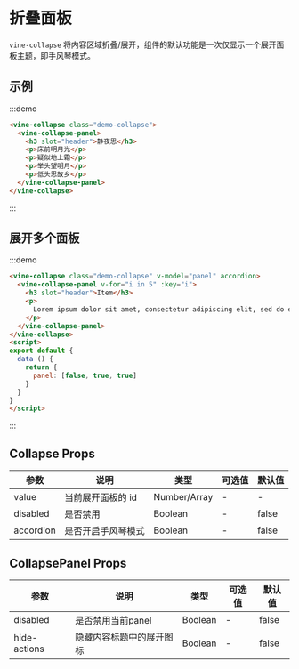 # 折叠面板

`vine-collapse` 将内容区域折叠/展开，组件的默认功能是一次仅显示一个展开面板主题，即手风琴模式。

## 示例

:::demo
```html
<vine-collapse class="demo-collapse">
  <vine-collapse-panel>
    <h3 slot="header">静夜思</h3>
    <p>床前明月光</p>
    <p>疑似地上霜</p>
    <p>举头望明月</p>
    <p>低头思故乡</p>
  </vine-collapse-panel>
</vine-collapse>
```
:::

## 展开多个面板

:::demo
```html
<vine-collapse class="demo-collapse" v-model="panel" accordion>
  <vine-collapse-panel v-for="i in 5" :key="i">
    <h3 slot="header">Item</h3>
    <p>
      Lorem ipsum dolor sit amet, consectetur adipiscing elit, sed do eiusmod tempor incididunt ut labore et dolore magna aliqua. Ut enim ad minim veniam, quis nostrud exercitation ullamco laboris nisi ut aliquip ex ea commodo consequat.
    </p>
  </vine-collapse-panel>
</vine-collapse>
<script>
export default {
  data () {
    return {
      panel: [false, true, true]
    }
  }
}
</script>
```
:::


## Collapse Props

| 参数 | 说明 | 类型 | 可选值 | 默认值 |
|------|------|------|------|------|
| value | 当前展开面板的 id | Number/Array | - | - |
| disabled | 是否禁用 | Boolean | - | false |
| accordion | 是否开启手风琴模式 | Boolean | - | false |

## CollapsePanel Props

| 参数 | 说明 | 类型 | 可选值 | 默认值 |
|------|------|------|------|------|
| disabled | 是否禁用当前panel | Boolean | - | false |
| hide-actions | 隐藏内容标题中的展开图标 | Boolean | - | false |

<script>
export default {
  data () {
    return {
      panel: [false, true, true]
    }
  }
}
</script>

<style lang="scss">
  .demo-collapse {
    width: 600px;
  }
</style>
